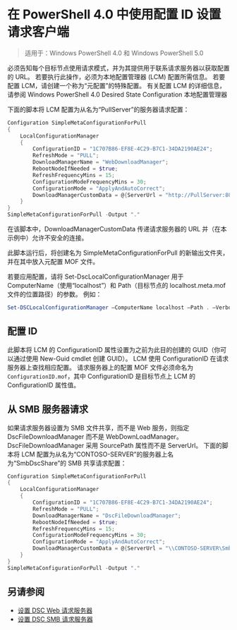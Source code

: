 # 在 PowerShell 4.0 中使用配置 ID 设置请求客户端

>适用于：Windows PowerShell 4.0 和 Windows PowerShell 5.0

必须告知每个目标节点使用请求模式，并为其提供用于联系请求服务器以获取配置的 URL。 若要执行此操作，必须为本地配置管理器 (LCM) 配置所需信息。 若要配置 LCM，请创建一个称为“元配置”的特殊配置。 有关配置 LCM 的详细信息，请参阅 Windows PowerShell 4.0 Desired State Configuration 本地配置管理器

下面的脚本将 LCM 配置为从名为“PullServer”的服务器请求配置：

```powershell
Configuration SimpleMetaConfigurationForPull 
{ 
    LocalConfigurationManager 
    { 
        ConfigurationID = "1C707B86-EF8E-4C29-B7C1-34DA2190AE24";
        RefreshMode = "PULL";
        DownloadManagerName = "WebDownloadManager";
        RebootNodeIfNeeded = $true;
        RefreshFrequencyMins = 15;
        ConfigurationModeFrequencyMins = 30; 
        ConfigurationMode = "ApplyAndAutoCorrect";
        DownloadManagerCustomData = @{ServerUrl = "http://PullServer:8080/PSDSCPullServer/PSDSCPullServer.svc"; AllowUnsecureConnection = “TRUE”}
    } 
} 
SimpleMetaConfigurationForPull -Output "."
```

在该脚本中，DownloadManagerCustomData 传递请求服务器的 URL 并（在本示例中）允许不安全的连接。 

此脚本运行后，将创建名为 SimpleMetaConfigurationForPull 的新输出文件夹，并在其中放入元配置 MOF 文件。

若要应用配置，请将 Set-DscLocalConfigurationManager 用于 ComputerName（使用“localhost”）和 Path（目标节点的 localhost.meta.mof 文件的位置路径）的参数。 例如： 
```powershell
Set-DSCLocalConfigurationManager –ComputerName localhost –Path . –Verbose.
```

## 配置 ID
此脚本将 LCM 的 ConfigurationID 属性设置为之前为此目的创建的 GUID（你可以通过使用 New-Guid cmdlet 创建 GUID）。 LCM 使用 ConfigurationID 在请求服务器上查找相应配置。 请求服务器上的配置 MOF 文件必须命名为 `ConfigurationID.mof`，其中 ConfigurationID 是目标节点上 LCM 的 ConfigurationID 属性值。

## 从 SMB 服务器请求

如果请求服务器设置为 SMB 文件共享，而不是 Web 服务，则指定 DscFileDownloadManager 而不是 WebDownLoadManager。
DscFileDownloadManager 采用 SourcePath 属性而不是 ServerUrl。 下面的脚本将 LCM 配置为从名为“CONTOSO-SERVER”的服务器上名为“SmbDscShare”的
SMB 共享请求配置：

```powershell
Configuration SimpleMetaConfigurationForPull 
{ 
    LocalConfigurationManager 
    { 
        ConfigurationID = "1C707B86-EF8E-4C29-B7C1-34DA2190AE24";
        RefreshMode = "PULL";
        DownloadManagerName = "DscFileDownloadManager";
        RebootNodeIfNeeded = $true;
        RefreshFrequencyMins = 15;
        ConfigurationModeFrequencyMins = 30; 
        ConfigurationMode = "ApplyAndAutoCorrect";
        DownloadManagerCustomData = @{ServerUrl = "\\CONTOSO-SERVER\SmbDscShare"}
    } 
} 
SimpleMetaConfigurationForPull -Output "."
```

## 另请参阅

- [设置 DSC Web 请求服务器](pullServer.md)
- [设置 DSC SMB 请求服务器](pullServerSMB.md)

<!--HONumber=Mar16_HO2-->



